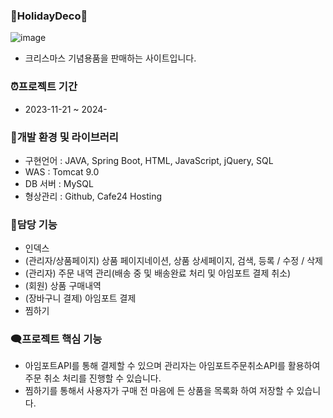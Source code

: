 
### 🎄HolidayDeco🎄
![image](https://github.com/bbooom2/HolidayDeco/assets/118744207/de460bf3-74c2-4512-949e-2afe448b35e9)


- 크리스마스 기념용품을 판매하는 사이트입니다. 


### ⏰프로젝트 기간 
- 2023-11-21 ~ 2024-
  

### 📂개발 환경 및 라이브러리 
- 구현언어 : JAVA, Spring Boot, HTML, JavaScript, jQuery, SQL
- WAS : Tomcat 9.0
- DB 서버 : MySQL
- 형상관리 : Github, Cafe24 Hosting
  

### 🎀담당 기능 
- 인덱스
- (관리자/상품페이지) 상품 페이지네이션, 상품 상세페이지, 검색, 등록 / 수정 / 삭제
- (관리자) 주문 내역 관리(배송 중 및 배송완료 처리 및 아임포트 결제 취소)
- (회원) 상품 구매내역 
- (장바구니 결제) 아임포트 결제
- 찜하기

### 🗨️프로젝트 핵심 기능 
- 아임포트API를 통해 결제할 수 있으며 관리자는 아임포트주문취소API를 활용하여 주문 취소 처리를 진행할 수 있습니다.
- 찜하기를 통해서 사용자가 구매 전 마음에 든 상품을 목록화 하여 저장할 수 있습니다. 
